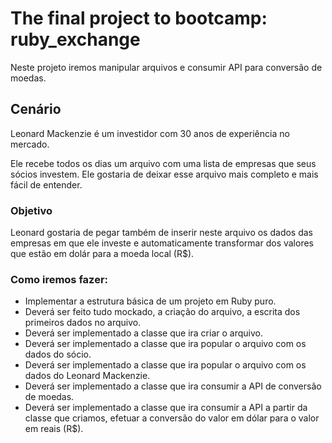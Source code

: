 # The final project to bootcamp: ruby_exchange

Neste projeto iremos manipular arquivos e consumir API para conversão de moedas.

## Cenário

Leonard Mackenzie é um investidor com 30 anos de experiência no mercado.

Ele recebe todos os dias um arquivo com uma lista de empresas que seus sócios investem. Ele gostaria de deixar esse arquivo mais completo e mais fácil de entender.

### Objetivo

Leonard gostaria de pegar também de inserir neste arquivo os dados das empresas em que ele investe e automaticamente transformar dos valores que estão em dolár para a moeda local (R$).

### Como iremos fazer:

- Implementar a estrutura básica de um projeto em Ruby puro.
- Deverá ser feito tudo mockado, a criação do arquivo, a escrita dos primeiros dados no arquivo.
- Deverá ser implementado a classe que ira criar o arquivo.
- Deverá ser implementado a classe que ira popular o arquivo com os dados do sócio.
- Deverá ser implementado a classe que ira popular o arquivo com os dados do Leonard Mackenzie.
- Deverá ser implementado a classe que ira consumir a API de conversão de moedas.
- Deverá ser implementado a classe que ira consumir a API a partir da classe que criamos, efetuar a conversão do valor em dólar para o valor em reais (R$).
